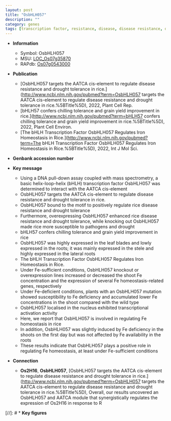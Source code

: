```yaml
---
layout: post
title: "OsbHLH057"
description: ""
category: genes
tags: [transcription factor, resistance, disease, disease resistance, drought, tolerance, drought tolerance, chilling tolerance, grain yield, leaf, shoot, nucleus, homeostasis, lateral root, iron, Fe, iron homeostasis, Fe homeostasis]
---
```


* **Information**  
    + Symbol: OsbHLH057  
    + MSU: [LOC_Os07g35870](http://rice.uga.edu/cgi-bin/ORF_infopage.cgi?orf=LOC_Os07g35870)  
    + RAPdb: [Os07g0543000](https://rapdb.dna.affrc.go.jp/locus/?name=Os07g0543000)  

* **Publication**  
    + [OsbHLH057 targets the AATCA cis-element to regulate disease resistance and drought tolerance in rice.](http://www.ncbi.nlm.nih.gov/pubmed?term=OsbHLH057 targets the AATCA cis-element to regulate disease resistance and drought tolerance in rice.%5BTitle%5D), 2022, Plant Cell Rep.
    + [bHLH57 confers chilling tolerance and grain yield improvement in rice.](http://www.ncbi.nlm.nih.gov/pubmed?term=bHLH57 confers chilling tolerance and grain yield improvement in rice.%5BTitle%5D), 2022, Plant Cell Environ.
    + [The bHLH Transcription Factor OsbHLH057 Regulates Iron Homeostasis in Rice.](http://www.ncbi.nlm.nih.gov/pubmed?term=The bHLH Transcription Factor OsbHLH057 Regulates Iron Homeostasis in Rice.%5BTitle%5D), 2022, Int J Mol Sci.

* **Genbank accession number**  

* **Key message**  
    + Using a DNA pull-down assay coupled with mass spectrometry, a basic helix-loop-helix (bHLH) transcription factor OsbHLH057 was determined to interact with the AATCA cis-element
    + OsbHLH057 targets the AATCA cis-element to regulate disease resistance and drought tolerance in rice.
    + OsbHLH057 bound to the motif to positively regulate rice disease resistance and drought tolerance
    + Furthermore, overexpressing OsbHLH057 enhanced rice disease resistance and drought tolerance, while knocking out OsbHLH057 made rice more susceptible to pathogens and drought
    + bHLH57 confers chilling tolerance and grain yield improvement in rice
    + OsbHLH057 was highly expressed in the leaf blades and lowly expressed in the roots; it was mainly expressed in the stele and highly expressed in the lateral roots
    + The bHLH Transcription Factor OsbHLH057 Regulates Iron Homeostasis in Rice.
    + Under Fe-sufficient conditions, OsbHLH057 knockout or overexpression lines increased or decreased the shoot Fe concentration and the expression of several Fe homeostasis-related genes, respectively
    + Under Fe-deficient conditions, plants with an OsbHLH057 mutation showed susceptibility to Fe deficiency and accumulated lower Fe concentrations in the shoot compared with the wild type
    + OsbHLH057 localised in the nucleus exhibited transcriptional activation activity
    + Here, we report that OsbHLH057 is involved in regulating Fe homeostasis in rice
    + In addition, OsbHLH057 was slightly induced by Fe deficiency in the shoots on the first day but was not affected by Fe availability in the roots
    + These results indicate that OsbHLH057 plays a positive role in regulating Fe homeostasis, at least under Fe-sufficient conditions

* **Connection**  
    + __Os2H16__, __OsbHLH057__, [OsbHLH057 targets the AATCA cis-element to regulate disease resistance and drought tolerance in rice.](http://www.ncbi.nlm.nih.gov/pubmed?term=OsbHLH057 targets the AATCA cis-element to regulate disease resistance and drought tolerance in rice.%5BTitle%5D),  Overall, our results uncovered an OsbHLH057 and AATCA module that synergistically regulates the expression of Os2H16 in response to R

[//]: # * **Key figures**  


